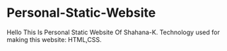 # Personal-Static-Website
Hello This Is Personal Static Website Of Shahana-K.
Technology used for making this website: HTML,CSS.
